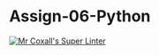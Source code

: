 # Assign-06-Python
[![Mr Coxall's Super Linter](https://github.com/ICS3U-Programming-VanN/Assign-06-Python/workflows/Mr%20Coxall's%20Super%20Linter/badge.svg)](https://github.com/ICS3U-Programming-VanN/Assign-06-Python/actions/)